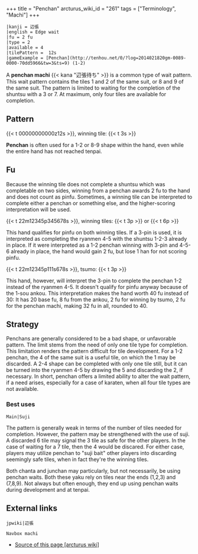 +++
title = "Penchan"
arcturus_wiki_id = "261"
tags = ["Terminology", "Machi"]
+++

```machi
|kanji = 辺張
|english = Edge wait
|fu = 2 fu
|type = 2
|available = 4
|tilePattern =  12s 
|gameExample = [Penchan](http://tenhou.net/0/?log=2014021820gm-0089-0000-70dd5966&tw=3&ts=9) (1-2)
```

A **penchan machi** {{< kana "辺張待ち" >}} is a common type of wait pattern. This wait pattern contains the tiles 1 and 2 of the same suit, or 8 and 9 of the same suit. The pattern is limited to waiting for the completion of the shuntsu with a 3 or 7. At maximum, only four tiles are available for completion.

## Pattern

{{< t 00000000000z12s >}}, winning tile: {{< t 3s >}}

**Penchan** is often used for a 1-2 or 8-9 shape within the hand, even while the entire hand has not reached tenpai.

## Fu

Because the winning tile does not complete a shuntsu which was completable on two sides, winning from a penchan awards 2 fu to the hand and does not count as pinfu. Sometimes, a winning tile can be interpreted to complete either a penchan or something else, and the higher-scoring interpretation will be used.

{{< t 22m12345p345678s >}}, winning tiles: {{< t 3p >}} or {{< t 6p >}}

This hand qualifies for pinfu on both winning tiles. If a 3-pin is used, it is interpreted as completing the ryanmen 4-5 with the shuntsu 1-2-3 already in place. If it were interpreted as a 1-2 penchan winning with 3-pin and 4-5-6 already in place, the hand would gain 2 fu, but lose 1 han for not scoring pinfu.

{{< t 22m12345p111s678s >}}, tsumo: {{< t 3p >}}

This hand, however, will interpret the 3-pin to complete the penchan 1-2 instead of the ryanmen 4-5. It doesn't qualify for pinfu anyway because of the 1-sou ankou. This interpretation makes the hand worth 40 fu instead of 30: It has 20 base fu, 8 fu from the ankou, 2 fu for winning by tsumo, 2 fu for the penchan machi, making 32 fu in all, rounded to 40.

## Strategy

Penchans are generally considered to be a bad shape, or unfavorable pattern. The limit stems from the need of only one tile type for completion. This limitation renders the pattern difficult for tile development. For a 1-2 penchan, the 4 of the same suit is a useful tile, on which the 1 may be discarded. A 2-4 shape can be completed with only one tile still, but it can be turned into the ryanmen 4-5 by drawing the 5 and discarding the 2, if necessary. In short, penchan offers a limited ability to alter the wait pattern, if a need arises, especially for a case of karaten, when all four tile types are not available.

### Best uses

```Main|Suji```

The pattern is generally weak in terms of the number of tiles needed for completion. However, the pattern may be strengthened with the use of suji. A discarded 6 tile may signal the 3 tile as safe for the other players. In the case of waiting for a 7 tile, then the 4 would be discared. For either case, players may utilize penchan to "suji bait" other players into discarding seemingly safe tiles, when in fact they're the winning tiles.

Both chanta and junchan may particularly, but not necessarily, be using penchan waits. Both these yaku rely on tiles near the ends (1,2,3) and (7,8,9). Not always but often enough, they end up using penchan waits during development and at tenpai.

## External links

```jpwiki|辺張```

```Navbox machi```
- [Source of this page [arcturus wiki]](http://arcturus.su/wiki/Penchan)